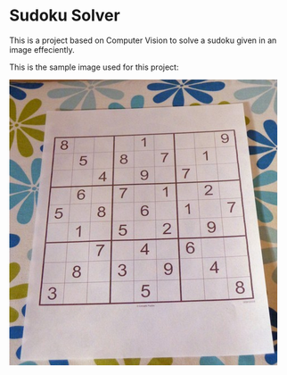 # Sudoku Solver

This is a project based on Computer Vision to solve a sudoku given in an image effeciently. 

This is the sample image used for this project:

![Sample Image](/images/sud3.jpeg)